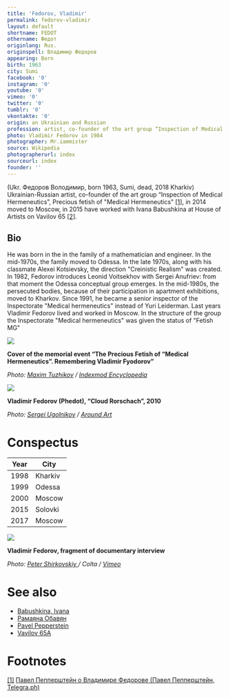 ```yaml
---
title: 'Fedorov, Vladimir'
permalink: fedorov-vladimir
layout: default
shortname: FEDOT
othername: Федот
originlang: Rus.
originspell: Владимир Федоров
appearing: Born
birth: 1963
city: Sumi
facebook: '0'
instagram: '0'
youtube: '0'
vimeo: '0'
twitter: '0'
tumblr: '0'
vkontakte: '0'
origin: an Ukrainian and Russian
profession: artist, co-founder of the art group “Inspection of Medical Hermeneutics”, Precious fetish of "Medical Hermeneutics"
photo: Vladimir Fedorov in 1984
photographer: Mr.iammister
source: Wikipedia
photographerurl: index
sourceurl: index
founder: ''
---
```


(Ukr. Федоров Володимир, born 1963, Sumi, dead, 2018 Kharkiv) Ukrainian-Russian artist, co-founder of the art group “Inspection of Medical Hermeneutics”, Precious fetish of "Medical Hermeneutics" <span id="a1">[\[1\]](#f1)</span>, in 2014 moved to Moscow, in 2015 have worked with Ivana Babushkina at House of Artists on Vavilov 65 <span id="a2">[\[2\]](#f2)</span>.

## Bio

He was born in the in the family of a mathematician and engineer. In the mid-1970s, the family moved to Odessa. In the late 1970s, along with his classmate Alexei Kotsievsky, the direction "Creinistic Realism" was created. In 1982, Fedorov introduces Leonid Voitsekhov with Sergei Anufriev: from that moment the Odessa conceptual group emerges. In the mid-1980s, the persecuted bodies, because of their participation in apartment exhibitions, moved to Kharkov. Since 1991, he became a senior inspector of the Inspectorate "Medical hermeneutics" instead of Yuri Leiderman. Last years Vladimir Fedorov lived and worked in Moscow. In the structure of the group the Inspectorate "Medical hermeneutics" was given the status of "Fetish MG"

![](/images/{{page.permalink}}-1.jpg)

**Cover of the memorial event “The Precious Fetish of “Medical Hermeneutics”. Remembering Vladimir Fyodorov”**

*Photo: [Maxim Tuzhikov](tuzhikov-maxim) / [Indexmod Encyclopedia](index)*

![](http://aroundart.ru/wp-content/uploads/2014/02/1-8.jpg)

**Vladimir Fedorov (Phedot), “Cloud Rorschach”, 2010**

*Photo: [Sergei Ugolnikov](sergei-ugolnikov) / [Around Art](http://aroundart.ru/?attachment_id=21196)*

# Conspectus

|Year|City|
|----|-----|
|1998|Kharkiv|
|1999|Odessa|
|2000|Moscow|
|2015|Solovki|
|2017|Moscow|

![](https://i.vimeocdn.com/video/480311116.jpg?mw=600&mh=338)

**Vladimir Fedorov, fragment of documentary interview**

*Photo: [Peter Shirkovskiy ](peter-shirkovskiy) / Colta / [Vimeo](https://vimeo.com/99113402)*

# See also

+ [Babushkina, Ivana](petra-ivana-babushkina-artist)
+ [Рамаяна Обавян](obabian-ramayana)
+ [Pavel Pepperstein](pepperstein-pavel)
+ [Vavilov 65A](vavilov-65-a)

# Footnotes

[[1]](#a1) <span id="f1"></span> [Павел Пепперштейн о Владимире Федорове (Павел Пепперштейн, Telegra.ph)](http://telegra.ph/Pavel-Peppershtejn-o-Vladimire-Fedorove-03-21)
